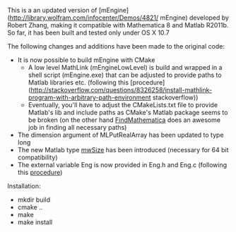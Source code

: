 This is a an updated version of [mEngine](http://library.wolfram.com/infocenter/Demos/4821/ mEngine) developed by Robert Zhang, making it compatible with Mathematica 8 and Matlab R2011b. So far, it has been built and tested only under OS X 10.7

The following changes and additions have been made to the original code:

* It is now possible to build mEngine with CMake
    - A low level MathLink (mEngineLowLevel) is build and wrapped in a shell script (mEngine.exe) that can be adjusted to provide paths to Matlab libraries etc. (following this [procedure](http://stackoverflow.com/questions/8326258/install-mathlink-program-with-arbitrary-path-environment stackoverflow))
    - Eventually, you'll have to adjust the CMakeLists.txt file to provide Matlab's lib and include paths as  CMake's Matlab package seems to be broken (on the other hand [FindMathematica](https://github.com/sakra/FindMathematica) does an awesome job in finding all necessary paths)
* The dimension argument of MLPutRealArray has been updated to type long
* The new Matlab type [mwSize](http://www.mathworks.com/help/techdoc/apiref/mwsize.html) has been introduced (necessary for 64 bit compatibility)
* The external variable Eng is now provided in Eng.h and Eng.c (following this [procedure](http://stackoverflow.com/questions/875655/linking-extern-variables-in-c))

Installation:

* mkdir build
* cmake ..
* make
* make install